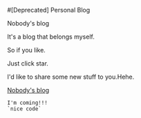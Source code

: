 #[Deprecated] Personal Blog

Nobody's blog


It's a blog that belongs myself.

So if you like.

Just click star.

I'd like to share some new stuff to you.Hehe.

[Nobody's blog](http://az8321550.github.io/)

    I'm coming!!!
    `nice code`
